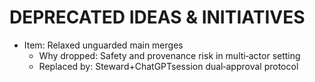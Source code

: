 # DEPRECATED IDEAS & INITIATIVES
- Item: Relaxed unguarded main merges
  - Why dropped: Safety and provenance risk in multi‑actor setting
  - Replaced by: Steward+ChatGPTsession dual‑approval protocol
